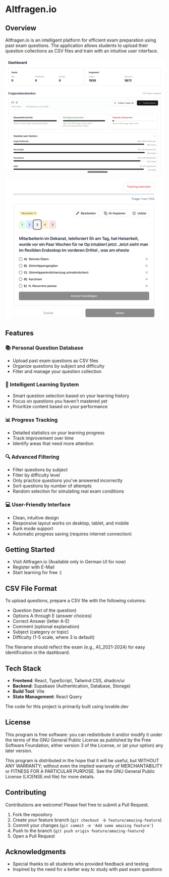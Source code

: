
# Altfragen.io

## Overview

Altfragen.io is an intelligent platform for efficient exam preparation using past exam questions. The application allows students to upload their question collections as CSV files and train with an intuitive user interface.

![Altfragen.io interface](public/Screenshot_1.png)

![Altfragen.io training session](public/Screenshot_2.png)

## Features

### 📚 Personal Question Database
- Upload past exam questions as CSV files
- Organize questions by subject and difficulty
- Filter and manage your question collection

### 🧠 Intelligent Learning System
- Smart question selection based on your learning history
- Focus on questions you haven't mastered yet
- Prioritize content based on your performance

### 📊 Progress Tracking
- Detailed statistics on your learning progress
- Track improvement over time
- Identify areas that need more attention

### 🔍 Advanced Filtering
- Filter questions by subject
- Filter by difficulty level
- Only practice questions you've answered incorrectly
- Sort questions by number of attempts
- Random selection for simulating real exam conditions

### 💻 User-Friendly Interface
- Clean, intuitive design
- Responsive layout works on desktop, tablet, and mobile
- Dark mode support
- Automatic progress saving (requires internet connection)

## Getting Started

- Visit Altfragen.io (Available only in German UI for now)
- Register with E-Mail
- Start learning for free :)


## CSV File Format

To upload questions, prepare a CSV file with the following columns:
- Question (text of the question)
- Options A through E (answer choices)
- Correct Answer (letter A-E)
- Comment (optional explanation)
- Subject (category or topic)
- Difficulty (1-5 scale, where 3 is default)

The filename should reflect the exam (e.g., A1_2021-2024) for easy identification in the dashboard.

## Tech Stack

- **Frontend**: React, TypeScript, Tailwind CSS, shadcn/ui
- **Backend**: Supabase (Authentication, Database, Storage)
- **Build Tool**: Vite
- **State Management**: React Query

The code for this project is primarily built using lovable.dev

## License

This program is free software: you can redistribute it and/or modify it under the terms of the GNU General Public License as published by the Free Software Foundation, either version 3 of the License, or (at your option) any later version.

This program is distributed in the hope that it will be useful, but WITHOUT ANY WARRANTY; without even the implied warranty of MERCHANTABILITY or FITNESS FOR A PARTICULAR PURPOSE.  See the GNU General Public License (LICENSE.md file) for more details. 

## Contributing

Contributions are welcome! Please feel free to submit a Pull Request.

1. Fork the repository
2. Create your feature branch (`git checkout -b feature/amazing-feature`)
3. Commit your changes (`git commit -m 'Add some amazing feature'`)
4. Push to the branch (`git push origin feature/amazing-feature`)
5. Open a Pull Request

## Acknowledgments

- Special thanks to all students who provided feedback and testing
- Inspired by the need for a better way to study with past exam questions
